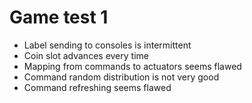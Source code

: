 # Game test 1

- Label sending to consoles is intermittent
- Coin slot advances every time
- Mapping from commands to actuators seems flawed
- Command random distribution is not very good
- Command refreshing seems flawed
